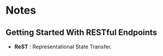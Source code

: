 **Notes**
=========

**Getting Started With RESTful Endpoints**
------------------------------------------

-   **ReST** : Representational State Transfer.

